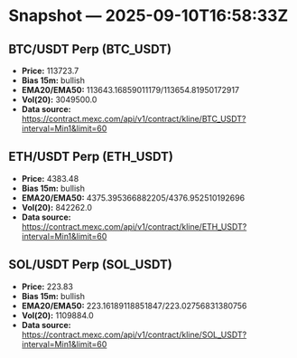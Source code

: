 # Snapshot — 2025-09-10T16:58:33Z

## BTC/USDT Perp (BTC_USDT)
- **Price:** 113723.7
- **Bias 15m:** bullish
- **EMA20/EMA50:** 113643.16859011179/113654.81950172917
- **Vol(20):** 3049500.0
- **Data source:** https://contract.mexc.com/api/v1/contract/kline/BTC_USDT?interval=Min1&limit=60

## ETH/USDT Perp (ETH_USDT)
- **Price:** 4383.48
- **Bias 15m:** bullish
- **EMA20/EMA50:** 4375.395366882205/4376.952510192696
- **Vol(20):** 842262.0
- **Data source:** https://contract.mexc.com/api/v1/contract/kline/ETH_USDT?interval=Min1&limit=60

## SOL/USDT Perp (SOL_USDT)
- **Price:** 223.83
- **Bias 15m:** bullish
- **EMA20/EMA50:** 223.16189118851847/223.02756831380756
- **Vol(20):** 1109884.0
- **Data source:** https://contract.mexc.com/api/v1/contract/kline/SOL_USDT?interval=Min1&limit=60
